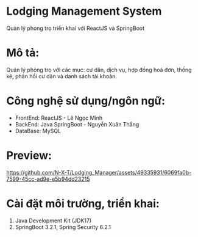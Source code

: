 # Lodging Management System
Quản lý phong trọ triển khai với ReactJS và SpringBoot
# Mô tả:
Quản lý phòng trọ với các mục: cư dân, dịch vụ, hợp đồng hoá đơn, thống kê, phản hồi cư dân và danh sách tài khoản.
# Công nghệ sử dụng/ngôn ngữ:
- FrontEnd: ReactJS - Lê Ngọc Minh
- BackEnd: Java SpringBoot - Nguyễn Xuân Thắng
- DataBase: MySQL
# Preview:
https://github.com/N-X-T/Lodging_Manager/assets/49335931/6069fa0b-7599-45cc-ad9e-e5b94dd23215
# Cài đặt môi trường, triển khai:
1. Java Development Kit (JDK17)
2. SpringBoot 3.2.1, Spring Security 6.2.1
